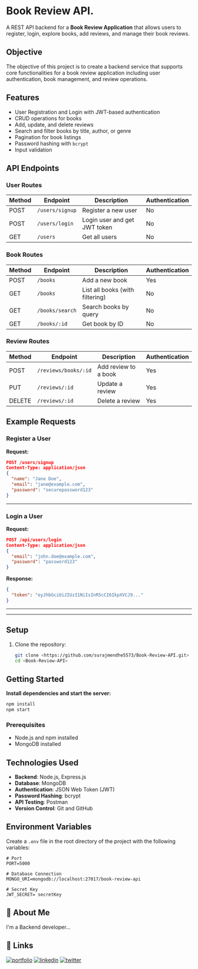 # Book Review API.

A REST API backend for a **Book Review Application** that allows users to register, login, explore books, add reviews, and manage their book reviews.

## Objective

The objective of this project is to create a backend service that supports core functionalities for a book review application including user authentication, book management, and review operations.

## Features

- User Registration and Login with JWT-based authentication
- CRUD operations for books
- Add, update, and delete reviews
- Search and filter books by title, author, or genre
- Pagination for book listings
- Password hashing with `bcrypt`
- Input validation

## API Endpoints

### User Routes

| Method | Endpoint             | Description                  | Authentication |
|--------|----------------------|------------------------------|----------------|
| POST   | `/users/signup`      | Register a new user          | No             |
| POST   | `/users/login`       | Login user and get JWT token | No             |
| GET    | `/users`             | Get all users         | No            |

### Book Routes

| Method | Endpoint          | Description                     | Authentication |
|--------|-------------------|---------------------------------|----------------|
| POST   | `/books`          | Add a new book                  | Yes            |
| GET    | `/books`          | List all books (with filtering) | No             |
| GET    | `/books/search`   | Search books by query           | No             |
| GET    | `/books/:id`      | Get book by ID                  | No             |

### Review Routes

| Method | Endpoint               | Description                   | Authentication |
|--------|------------------------|-------------------------------|----------------|
| POST   | `/reviews/books/:id`   | Add review to a book          | Yes            |
| PUT    | `/reviews/:id`         | Update a review               | Yes            |
| DELETE | `/reviews/:id`         | Delete a review               | Yes            |

## Example Requests

### Register a User

**Request:**
```json
POST /users/signup
Content-Type: application/json
{
  "name": "Jane Doe",
  "email": "jane@example.com",
  "password": "securepassword123"
}
```

---

### Login a User

**Request:**
```json
POST /api/users/login
Content-Type: application/json
{
  "email": "john.doe@example.com",
  "password": "password123"
}
```

**Response:**
```json
{
  "token": "eyJhbGciOiJIUzI1NiIsInR5cCI6IkpXVCJ9..."
}
```

---

---

## Setup

1. Clone the repository:
   ```bash
   git clone <https://github.com/surajmendhe5573/Book-Review-API.git>
   cd <Book-Review-API>


## Getting Started

**Install dependencies and start the server:**

```bash
npm install
npm start
```

### Prerequisites
- Node.js and npm installed
- MongoDB installed

## Technologies Used
- **Backend**: Node.js, Express.js
- **Database**: MongoDB
- **Authentication**: JSON Web Token (JWT)
- **Password Hashing**: bcrypt
- **API Testing**: Postman
- **Version Control**: Git and GitHub
## Environment Variables

Create a `.env` file in the root directory of the project with the following variables:

```
# Port
PORT=5000

# Database Connection
MONGO_URI=mongodb://localhost:27017/book-review-api

# Secret Key
JWT_SECRET= secretKey

```


## 🚀 About Me
I'm a Backend developer...


## 🔗 Links
[![portfolio](https://img.shields.io/badge/my_portfolio-000?style=for-the-badge&logo=ko-fi&logoColor=white)](https://github.com/surajmendhe5573)
[![linkedin](https://img.shields.io/badge/linkedin-0A66C2?style=for-the-badge&logo=linkedin&logoColor=white)](https://www.linkedin.com/in/suraj-mendhe-569879233/?original_referer=https%3A%2F%2Fsearch%2Eyahoo%2Ecom%2F&originalSubdomain=in)
[![twitter](https://img.shields.io/badge/twitter-1DA1F2?style=for-the-badge&logo=twitter&logoColor=white)](https://twitter.com/)









